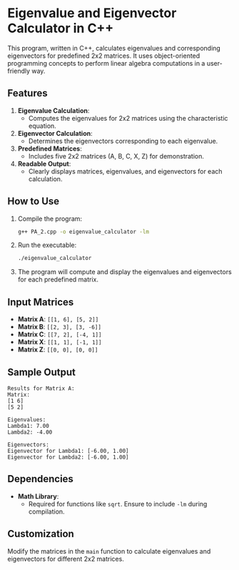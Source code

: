 # Eigenvalue and Eigenvector Calculator in C++

This program, written in C++, calculates eigenvalues and corresponding eigenvectors for predefined 2x2 matrices. It uses object-oriented programming concepts to perform linear algebra computations in a user-friendly way.

## Features

1. **Eigenvalue Calculation**:
   - Computes the eigenvalues for 2x2 matrices using the characteristic equation.
2. **Eigenvector Calculation**:
   - Determines the eigenvectors corresponding to each eigenvalue.
3. **Predefined Matrices**:
   - Includes five 2x2 matrices (A, B, C, X, Z) for demonstration.
4. **Readable Output**:
   - Clearly displays matrices, eigenvalues, and eigenvectors for each calculation.

## How to Use

1. Compile the program:
   ```bash
   g++ PA_2.cpp -o eigenvalue_calculator -lm
   ```

2. Run the executable:
   ```bash
   ./eigenvalue_calculator
   ```

3. The program will compute and display the eigenvalues and eigenvectors for each predefined matrix.

## Input Matrices

- **Matrix A**: `[[1, 6], [5, 2]]`
- **Matrix B**: `[[2, 3], [3, -6]]`
- **Matrix C**: `[[7, 2], [-4, 1]]`
- **Matrix X**: `[[1, 1], [-1, 1]]`
- **Matrix Z**: `[[0, 0], [0, 0]]`

## Sample Output

```plaintext
Results for Matrix A:
Matrix:
[1 6]
[5 2]

Eigenvalues:
Lambda1: 7.00
Lambda2: -4.00

Eigenvectors:
Eigenvector for Lambda1: [-6.00, 1.00]
Eigenvector for Lambda2: [-6.00, 1.00]
```

## Dependencies

- **Math Library**:
  - Required for functions like `sqrt`. Ensure to include `-lm` during compilation.

## Customization

Modify the matrices in the `main` function to calculate eigenvalues and eigenvectors for different 2x2 matrices.
